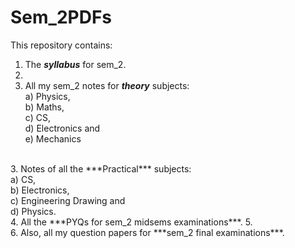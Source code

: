 # Sem_2PDFs
This repository contains:
1. The ***syllabus*** for sem_2.
2. <br />
3. All my sem_2 notes for ***theory*** subjects: 
  <br />a) Physics, 
  <br /> b) Maths,
  <br />c) CS,
  <br />d) Electronics and
  <br />e) Mechanics 
  <br />
3. Notes of all the ***Practical*** subjects:
  <br />a) CS,
  <br />b) Electronics, 
  <br />c) Engineering Drawing and
 <br /> d) Physics.
 <br />
4. All the ***PYQs for sem_2 midsems examinations***.
5. <br />
6. Also, all my question papers for ***sem_2 final examinations***.

